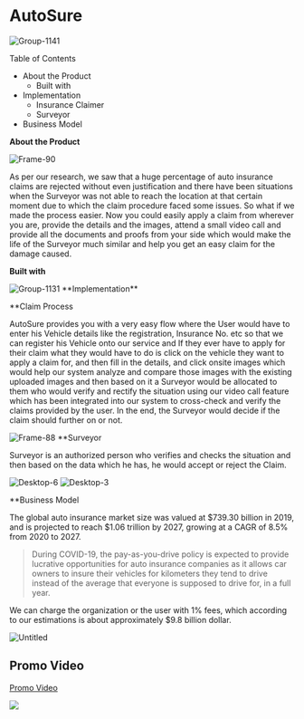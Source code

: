 # AutoSure
<img src="https://i.ibb.co/9GXhJ1d/Group-1141.png" alt="Group-1141" border="0">

Table of Contents

- About the Product
    - Built with
- Implementation
    - Insurance Claimer
    - Surveyor
- Business Model

**About the Product**

<img src="https://i.ibb.co/yVYWGCs/Frame-90.png" alt="Frame-90" border="0">

As per our research, we saw that a huge percentage of auto insurance claims are rejected without even justification and there have been situations when the Surveyor was not able to reach the location at that certain moment due to which the claim procedure faced some issues. So what if we made the process easier. Now you could easily apply a claim from wherever you are, provide the details and the images, attend a small video call and provide all the documents and proofs from your side which would make the life of the Surveyor much similar and help you get an easy claim for the damage caused.

**Built with**

<img src="https://i.ibb.co/j863ZvB/Group-1131.png" alt="Group-1131" border="0">
**Implementation**

**Claim Process

AutoSure provides you with a very easy flow where the User would have to enter his Vehicle details like the registration, Insurance No. etc so that we can register his Vehicle onto our service and If they ever have to apply for their claim what they would have to do is click on the vehicle they want to apply a claim for, and then fill in the details, and click onsite images which would help our system analyze and compare those images with the existing uploaded images and then based on it a Surveyor would be allocated to them who would verify and rectify the situation using our video call feature which has been integrated into our system to cross-check and verify the claims provided by the user. In the end, the Surveyor would decide if the claim should further on or not.

<img src="https://i.ibb.co/pwwSMv7/Frame-88.png" alt="Frame-88" border="0">
**Surveyor

Surveyor is an authorized person who verifies and checks the situation and then based on the data which he has, he would accept or reject the Claim. 

<img src="https://i.ibb.co/9YTVzh2/Desktop-6.png" alt="Desktop-6" border="0">
<img src="https://i.ibb.co/z8RzG32/Desktop-3.png" alt="Desktop-3" border="0">

**Business Model

The global auto insurance market size was valued at $739.30 billion in 2019, and is projected to reach $1.06 trillion by 2027, growing at a CAGR of 8.5% from 2020 to 2027.

> During COVID-19, the pay-as-you-drive policy is expected to provide lucrative opportunities for auto insurance companies as it allows car owners to insure their vehicles for kilometers they tend to drive instead of the average that everyone is supposed to drive for, in a full year.

We can charge the organization or the user with 1% fees, which according to our estimations is about approximately $9.8 billion dollar.

<img src="https://i.ibb.co/52ZV3GN/Untitled.png" alt="Untitled" border="0">

## Promo Video

<a href="https://youtu.be/JiiwFK3LW1I">Promo Video</a>

[![](http://img.youtube.com/vi/JiiwFK3LW1I/0.jpg)](http://www.youtube.com/watch?v=JiiwFK3LW1I "")
